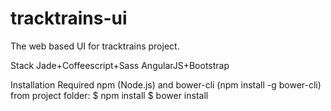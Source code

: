 tracktrains-ui
==============

The web based UI for tracktrains project.

Stack
Jade+Coffeescript+Sass
AngularJS+Bootstrap

Installation
Required npm (Node.js) and bower-cli (npm install -g bower-cli)
from project folder:
$ npm install
$ bower install

